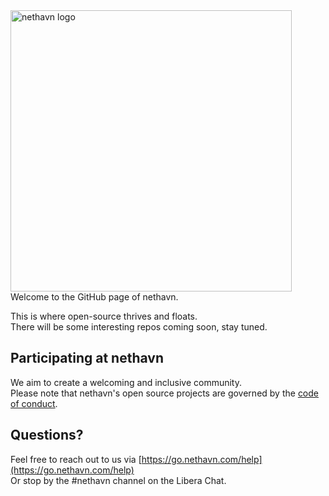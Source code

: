 <img src="https://adm.nethavn.com/static/brand/logo-combined-inverted.svg?" width="450" alt="nethavn logo" />
Welcome to the GitHub page of nethavn. 

This is where open-source thrives and floats. <br>
There will be some interesting repos coming soon, stay tuned. 

## Participating at nethavn

We aim to create a welcoming and inclusive community. <br>
Please note that nethavn's open source projects are governed by the [code of conduct](https://github.com/nethavn/.github/blob/main/code-of-conduct.md).

## Questions?

Feel free to reach out to us via [https://go.nethavn.com/help](https://go.nethavn.com/help) <br>
Or stop by the #nethavn channel on the Libera Chat.

